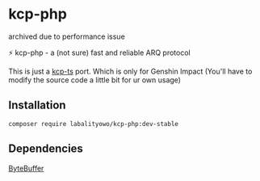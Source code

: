 # kcp-php

archived due to performance issue

⚡ kcp-php - a (not sure) fast and reliable ARQ protocol

This is just a [kcp-ts](https://github.com/boba-ps/kcp-ts) port. Which is only for Genshin Impact (You'll have to modify the source code a little bit for ur own usage)

## Installation

```composer require labalityowo/kcp-php:dev-stable```

## Dependencies
[ByteBuffer](https://github.com/labalityowo/Bytebuffer)
